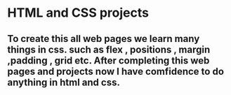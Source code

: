 # HTML and CSS projects
## To create this all web pages we learn many things in css. such as flex , positions , margin ,padding , grid etc. After completing this web pages and projects now I have comfidence to do anything in html and css.
